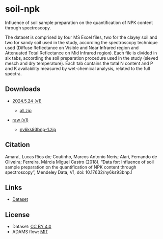 # soil-npk
Influence of soil sample preparation on the quantification of NPK content through spectroscopy.

The dataset is comprised by four MS Excel files, two for the clayey soil and two for sandy soil used 
in the study, according the spectroscopy technique used (Diffuse Reflectance on Visible and Near 
Infrared region and Attenuated Total Reflectance on Mid Infrared region). Each file is divided 
in six tabs, according the soil preparation procedure used in the study (sieved mesch and dry 
temperature). Each tab contains the total N content and P and K availability measured by 
wet-chemical analysis, related to the full spectra.


## Downloads

* [2024.5.24 (v1)](https://github.com/spectral-datasets/soil-npk/releases/tag/v2024.5.24-v1)

  * [all.zip](https://github.com/spectral-datasets/soil-npk/releases/download/v2024.5.24-v1/all.zip)
 
* [raw (v1)](https://github.com/spectral-datasets/soil-npk/releases/tag/raw-v1)

  * [ny6ks93bnp-1.zip](https://github.com/spectral-datasets/soil-npk/releases/download/raw-v1/ny6ks93bnp-1.zip) 


## Citation

Amaral, Lucas Rios do; Coutinho, Marcos Antonio Neris; Alari, Fernando de Oliveira; Ferreira, Márcia Miguel Castro (2018), “Data for: Influence of soil sample preparation on the quantification of NPK content through spectroscopy”, Mendeley Data, V1, doi: 10.17632/ny6ks93bnp.1  


## Links

* [Dataset](https://data.mendeley.com/datasets/ny6ks93bnp/1)


## License

* Dataset: [CC BY 4.0](https://creativecommons.org/licenses/by/4.0/)
* ADAMS flow: [MIT](https://opensource.org/licenses/MIT)
